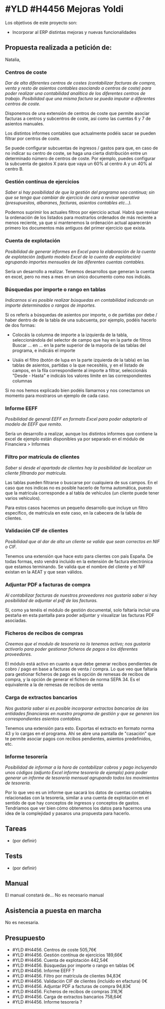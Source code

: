 # #YLD #H4456 Mejoras Yoldi
Los objetivos de este proyecto son:
+ Incorporar al ERP distintas mejoras y nuevas funcionalidades

## Propuesta realizada a petición de:
Natalia,


### Centros de coste
_Dar de alta diferentes centros de costes (contabilizar facturas de compra, venta y resto de asientos contables asociando a centros de coste) para poder realizar una contabilidad analítica de los diferentes centros de trabajo. Posibilidad que una misma factura se pueda imputar a diferentes centros de coste._

Disponemos de una extensión de centros de coste que permite asociar facturas a centros y subcentros de coste, así como las cuentas 6 y 7 de asientos manuales.

Los distintos informes contables que actualmente podéis sacar se pueden filtrar por centros de coste.

Se puede configurar subcuentas de ingresos / gastos para que, en caso de no indicar su centro de coste, se haga una cierta distribución entre un determinado número de centros de coste. Por ejemplo, puedes configurar la subcuenta de gastos X para que vaya un 60% al centro A y un 40% al centro B.

### Gestión contínua de ejercicios
_Saber si hay posibilidad de que la gestión del programa sea continua; sin que se tenga que cambiar de ejercicio de cara a revisar operativa (presupuestos, albaranes, facturas, asientos contables etc...)._

Podemos suprimir los actuales filtros por ejercicio actual. Habrá que revisar la ordenación de los listados para mostrarlos ordenados de más reciente a menos reciente, ya que si mantenemos la ordenación actual aparecerán primero los documentos más antiguos del primer ejercicio que exista.

### Cuenta de explotación
_Posibilidad de generar informes en Excel para la elaboración de la cuenta de explotación (adjunto modelo Excel de la cuenta de explotación) agrupando importes mensuales de las diferentes cuentas contables._

Sería un desarrollo a realizar. Tenemos desarrollos que generan la cuenta en excel, pero no mes a mes en un único documento como nos indicáis.

### Búsquedas por importe o rango en tablas
_Indicarnos si es posible realizar búsquedas en contabilidad indicando un importe determinados o rangos de importes._

Si os referís a búsquedas de asientos por importe, o de partidas por debe / haber dentro de de la tabla de una subcuenta, por ejemplo, podéis hacerlo de dos formas:

+ Colocáis la columna de importe a la izquierda de la tabla, seleccionándola del selector de campo que hay en la parte de filtros Buscar ... en ... en la parte superior de la mayoría de las tablas del programa, e indicáis el importe

+ Usáis el filtro (botón de lupa en la parte izquierda de la tabla) en las tablas de asientos, partidas o la que necesitéis, y en el listado de campos, en la fila correspondiente al importe a filtrar, seleccionáis "Desde - Hasta" e indicáis los valores límite en las correspondientes columnas

Si no nos hemos explicado bien podéis llamarnos y nos conectamos un momento para mostraros un ejemplo de cada caso. 

### Informe EEFF
_Posibilidad de general EEFF en formato Excel para poder adaptarlo al modelo de EEFF que remito._

Sería un desarrollo a realizar, aunque los distintos informes que contiene la excel de ejemplo están disponibles ya por separado en el módulo de Financiera > Informes

### Filtro por matrícula de clientes
_Saber si desde el apartado de clientes hay la posibilidad de localizar un cliente filtrando por matricula._

Las tablas pueden filtrarse o buscarse por cualquiera de sus campos. En el caso que nos indicas no es posible hacerlo de forma automática, puesto que la matrícula corresponde a al tabla de vehículos (un cliente puede tener varios vehículos).

Para estos casos hacemos un pequeño desarrollo que incluye un filtro específico, de matrícula en este caso, en la cabecera de la tabla de clientes.

### Validación CIF de clientes
_Posibilidad que al dar de alta un cliente se valide que sean correctos en NIF o CIF._

Tenemos una extensión que hace esto para clientes con país España. De todas formas, esto vendrá incluido en la extensión de factura electrónica que estamos terminando. Se valida que el nombre del cliente y el NIF existan en la AEAT y que sean válidos.

### Adjuntar PDF a facturas de compra
_Al contabilizar facturas de nuestros proveedores nos gustaría saber si hay posibilidad de adjuntar el pdf de las facturas._

Sí, como ya tenéis el módulo de gestión documental, solo faltaría incluir una pestaña en esta pantalla para poder adjuntar y visualizar las facturas PDF asociadas.

### Ficheros de recibos de compras
_Creemos que el modulo de tesorería no lo tenemos activo; nos gustaría activarlo para poder gestionar ficheros de pagos a los diferentes proveedores._

El módulo está activo en cuanto a que debe generar recibos pendientes de cobro / pago en base a facturas de venta / compra. Lo que veo que faltaría para gestionar ficheros de pago es la opción de remesas de recibos de compra, y la opción de generar el fichero de norma SEPA 34. Es el equivalente a la de remesas de recibos de venta 

### Carga de extractos bancarios
_Nos gustaría saber si es posible incorporar extractos bancarios de las entidades financieras en nuestro programa de gestión y que se generen los correspondientes asientos contables._

Tenemos una extensión para esto. Exportas el extracto en formato norma 43 y lo cargas en el programa. Ahí se abre una pantalla de "casación" que te permite asociar pagos con recibos pendientes, asientos predefinidos, etc.

### Informe tesorería
_Posibilidad de informar a la hora de contabilizar cobros y pago incluyendo unos códigos (adjunto Excel informe tesorería de ejemplo) para poder generar un informe de tesorería mensual agrupando todos los movimientos de tesorería._

Por lo que veo es un informe que sacará los datos de cuentas contables relacionadas con la tesorería, similar a una cuenta de explotación en el sentido de que hay conceptos de ingresos y conceptos de gastos. Tendríamos que ver bien cómo obtenemos los datos para hacernos una idea de la complejidad y pasaros una propuesta para hacerlo.


## Tareas
* (por definir)

## Tests
+ (por definir)
 

## Manual
El manual constará de...
No es necesario manual

## Asistencia a puesta en marcha
No es necesaria.

## Presupuesto
* #YLD #H4456. Centros de coste 505,76€
* #YLD #H4456. Gestión contínua de ejercicios 189,66€
* #YLD #H4456. Cuenta de explotación 442,54€
* #YLD #H4456. Búsquedas por importe o rango en tablas 0€
* #YLD #H4456. Informe EEFF ?
* #YLD #H4456. Filtro por matrícula de clientes 94,83€
* #YLD #H4456. Validación CIF de clientes (incluido en efactura) 0€
* #YLD #H4456. Adjuntar PDF a facturas de compra 94,83€
* #YLD #H4456. Ficheros de recibos de compras 316,1€
* #YLD #H4456. Carga de extractos bancarios 758,64€
* #YLD #H4456. Informe tesorería ?


